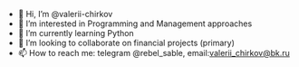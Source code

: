 - 👋 Hi, I’m @valerii-chirkov
- 👀 I’m interested in Programming and Management approaches 
- 🌱 I’m currently learning Python 
- 💞️ I’m looking to collaborate on financial projects (primary)
- 📫 How to reach me: telegram @rebel_sable, email:valerii_chirkov@bk.ru

<!---
valerii-chirkov/valerii-chirkov is a ✨ special ✨ repository because its `README.md` (this file) appears on your GitHub profile.
You can click the Preview link to take a look at your changes.
--->
